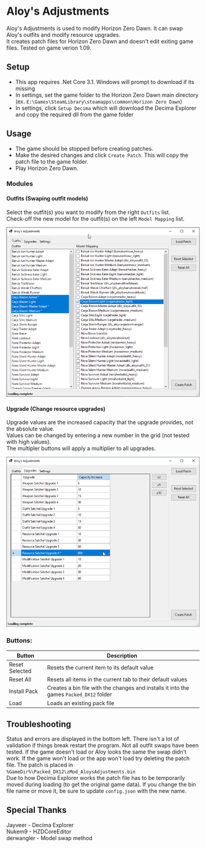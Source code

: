 # Aloy's Adjustments
Aloy's Adjustments is used to modify Horizon Zero Dawn. It can swap Aloy's outfits and modify resource upgrades.  
It creates patch files for Horizon Zero Dawn and doesn't edit exiting game files. Tested on game verion 1.09.

## Setup
- This app requires .Net Core 3.1. Windows will prompt to download if its missing
- In settings, set the game folder to the Horizon Zero Dawn main directory (ex. `E:\Games\SteamLibrary\steamapps\common\Horizon Zero Dawn`)
- In settings, click `Setup Decima` which will download the Decima Explorer and copy the required dll from the game folder

## Usage
- The game should be stopped before creating patches.
- Make the desired changes and click `Create Patch`. This will copy the patch file to the game folder.
- Play Horizon Zero Dawn.

### Modules
#### Outfits (Swaping outfit models)
Select the outfit(s) you want to modify from the right `Outfits` list.  
Check-off the new model for the outfit(s) on the left `Model Mapping` list.  
  
![](docs/outfits.png)

#### Upgrade (Change resource upgrades)
Upgrade values are the increased capacity that the upgrade provides, not the absolute value.  
Values can be changed by entering a new number in the grid (not tested with high values).  
The multipler buttons will apply a multiplier to all upgrades.  
  
![](docs/upgrades.png)

### Buttons:  
| Button  | Description |
| --- | --- |
| Reset Selected | Resets the current item to its default value |
| Reset All | Resets all items in the current tab to their default values |
| Install Pack | Creates a bin file with the changes and installs it into the games `Packed_DX12` folder |
| Load | Loads an existing pack file |

## Troubleshooting
Status and errors are displayed in the bottom left. There isn't a lot of validation if things break restart the program.
Not all outfit swaps have been tested. If the game doesn't load or Aloy looks the same the swap didn't work.
If the game won't load or the app won't load try deleting the patch file. The patch is placed in `%GameDir%\Packed_DX12\zMod_AloysAdjustments.bin`  
Due to how Decima Explorer works the patch file has to be temporarily moved during loading (to get the original game data). If you change the bin file name or move it, be sure to update `config.json` with the new name.  

## Special Thanks
Jayveer - Decima Explorer  
Nukem9 - HZDCoreEditor  
derwangler - Model swap method
